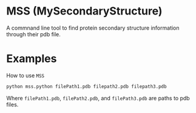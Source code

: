 # MSS (MySecondaryStructure)
A commnand line tool to find protein secondary structure information through their pdb file. 

# Examples
How to use ```MSS```
 ```bash
python mss.python filePath1.pdb filepath2.pdb filepath3.pdb
 ```
Where ```filePath1.pdb```, ```filePath2.pdb```, and ```filePath3.pdb``` are paths to pdb files.